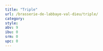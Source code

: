 ```yaml
---
title: "Triple"
url: /brasserie-de-labbaye-val-dieu/triple/
category: 
style: 
abv: 9
ibu: 0
srm: 0
upc: 0
---
```


